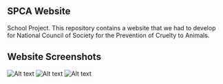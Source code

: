 <h2>SPCA Website</h2>
<p>School Project. This repository contains a website that we had to develop for National Council of Society for the Prevention of Cruelty to Animals.</p>
<h2>Website Screenshots</h2>
<img src="https://lh3.googleusercontent.com/pw/ABLVV84TDKhq9zFa22s0nzKpmfGjVyp1D6OXAZD5bOOOJz1umgLOf5xRCxrESJxXrZ7G6HNEgl7_eHy-8B8FEbh3Qeyp27AVXXxqSy9nLyZ7bl74xDtGnRACBlVYWiVjRMWA47XSz9jyNhn_OrAWcKD1vNF8=w1821-h903-s-no-gm?authuser=0" alt="Alt text" title="Optional title">
<img src="/path/to/img.jpg" alt="Alt text" title="Optional title">
<img src="/path/to/img.jpg" alt="Alt text" title="Optional title">
